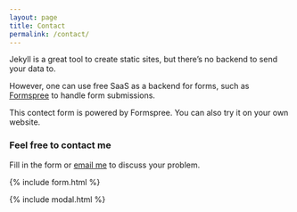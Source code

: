 ```yaml
---
layout: page
title: Contact
permalink: /contact/
---
```


Jekyll is a great tool to create static sites, but there’s no backend to send your data to.

However, one can use free SaaS as a backend for forms, such as [Formspree](https://formspree.io/) to handle form submissions. 

This contect form is powered by Formspree. You can also try it on your own website.

### Feel free to contact me

Fill in the form or [email me](mailto:{{site.email}}) to discuss your problem.

{% include form.html %}

{% include modal.html %}
